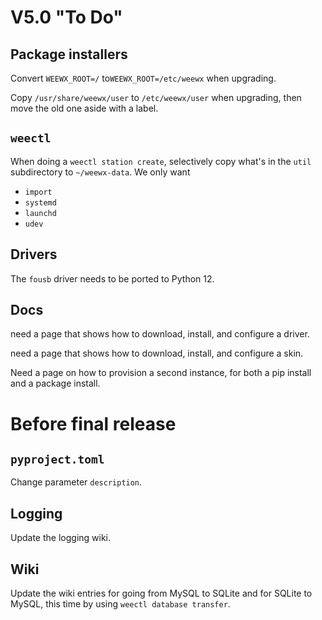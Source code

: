 # V5.0 "To Do"


## Package installers

Convert `WEEWX_ROOT=/` to`WEEWX_ROOT=/etc/weewx` when upgrading.

Copy `/usr/share/weewx/user` to `/etc/weewx/user` when upgrading, then move the 
old one aside with a label.

## `weectl`

When doing a `weectl station create`, selectively copy what's in the `util`
subdirectory to `~/weewx-data`. We only want
- `import`
- `systemd`
- `launchd`
- `udev`


## Drivers

The `fousb` driver needs to be ported to Python 12.


## Docs

need a page that shows how to download, install, and configure a driver.

need a page that shows how to download, install, and configure a skin.

Need a page on how to provision a second instance, for both a pip install and a
package install.



# Before final release

## `pyproject.toml`

Change parameter `description`.

## Logging

Update the logging wiki.

## Wiki

Update the wiki entries for going from MySQL to SQLite and for SQLite to MySQL,
this time by using `weectl database transfer`.

